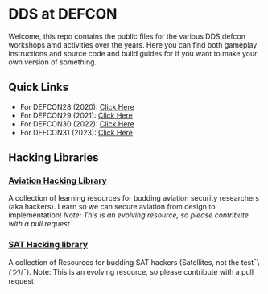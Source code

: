 # DDS at DEFCON

Welcome, this repo contains the public files for the various DDS defcon workshops amd activities over the years.  Here you can find both gameplay instructions and source code and build guides for if you want to make your own version of something.  

## Quick Links

* For DEFCON28 (2020): [Click Here](./2020/)
* For DEFCON29 (2021): [Click Here](./2021/)
* For DEFCON30 (2022): [Click Here](./2022/)
* For DEFCON31 (2023): [Click Here](./2023/)

## Hacking Libraries

### [Aviation Hacking Library](https://github.com/deptofdefense/hack-aviation-library)
A collection of learning resources for budding aviation security researchers (aka hackers). Learn so we can secure aviation from design to implementation! *Note: This is an evolving resource, so please contribute with a pull request*

### [SAT Hacking library](https://github.com/deptofdefense/hack-a-sat-library)
A collection of Resources for budding SAT hackers (Satellites, not the test¯\\_(ツ)_/¯). Note: This is an evolving resource, so please contribute with a pull request
